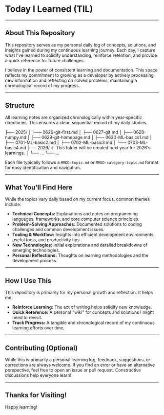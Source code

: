 # Today I Learned (TIL)

---

## About This Repository

This repository serves as my personal daily log of concepts, solutions, and insights gained during my continuous learning journey. Each day, I capture what I've learned to solidify understanding, reinforce retention, and provide a quick reference for future challenges.

I believe in the power of consistent learning and documentation. This space reflects my commitment to growing as a developer by actively processing new information and reflecting on solved problems, maintaining a chronological record of my progress.

---

## Structure

All learning notes are organized chronologically within year-specific directories. This ensures a clear, sequential record of my daily studies.


├── 2025/
│   ├── 0626-git-first.md
│   ├── 0627-git.md
│   ├── 0628-numpy.md
│   ├── 0629-git-homepage.md
│   ├── 0630-ML-basics1.md
│   ├── 0701-ML-basic2.md
│   ├── 0702-ML-basic3.md
│   └── 0703-ML-basic4.md
├── 2026/  <- This folder will be created next year for 2026's learnings.
│   └── ...
└── ...

Each file typically follows a `MMDD-topic.md` or `MMDD-category-topic.md` format for easy identification and navigation.

---

## What You'll Find Here

While the topics vary daily based on my current focus, common themes include:

* **Technical Concepts:** Explanations and notes on programming languages, frameworks, and core computer science principles.
* **Problem-Solving Approaches:** Documented solutions to coding challenges and common development issues.
* **Tooling & Workflow:** Insights into efficient development environments, useful tools, and productivity tips.
* **New Technologies:** Initial explorations and detailed breakdowns of emerging technologies.
* **Personal Reflections:** Thoughts on learning methodologies and the development process.

---

## How I Use This

This repository is primarily for my personal growth and reflection. It helps me:

* **Reinforce Learning:** The act of writing helps solidify new knowledge.
* **Quick Reference:** A personal "wiki" for concepts and solutions I might need to revisit.
* **Track Progress:** A tangible and chronological record of my continuous learning efforts over time.

---

## Contributing (Optional)

While this is primarily a personal learning log, feedback, suggestions, or corrections are always welcome. If you find an error or have an alternative perspective, feel free to open an issue or pull request. Constructive discussions help everyone learn!

---

## Thanks for Visiting!

Happy learning!










